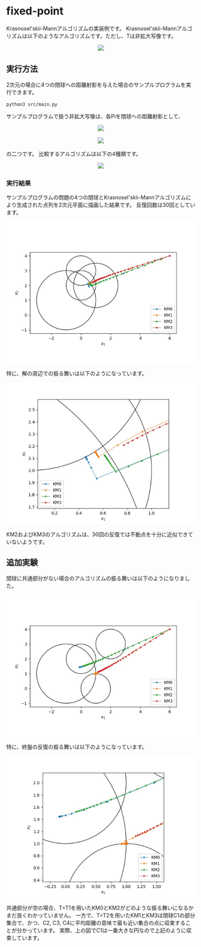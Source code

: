 # fixed-point
Krasnosel'skii-Mannアルゴリズムの実装例です。
Krasnosel'skii-Mannアルゴリズムは以下のようなアルゴリズムです。ただし、Tは非拡大写像です。

<p align="center">
  <img src="https://latex.codecogs.com/gif.latex?x_{k&plus;1}&space;=&space;\alpha&space;x_k&space;&plus;(1-\alpha)T(x_k)">
</p>

## 実行方法
2次元の場合に4つの閉球への距離射影を与えた場合のサンプルプログラムを実行できます。
```
python3 src/main.py
```

サンプルプログラムで扱う非拡大写像は、各Piを閉球への距離射影として、

<p align="center">
  <img src="https://latex.codecogs.com/gif.latex?T_1(x)&space;:=&space;P_1&space;\cdots&space;P_m(x)">
</p>
<p align="center">
  <img src="https://latex.codecogs.com/gif.latex?T_2(x)&space;:=&space;P_1\left(&space;\sum_{i=2}^mw_iP_i(x)&space;\right&space;)">
</p>
  
の二つです。
比較するアルゴリズムは以下の4種類です。

<p align="center">
  <img src="https://latex.codecogs.com/gif.latex?\\&space;\text{KM0}:&space;\quad&space;\alpha&space;=&space;0.5,&space;\,&space;T&space;=&space;T_1&space;\\&space;\text{KM1}:&space;\quad&space;\alpha&space;=&space;0.5,&space;\,&space;T&space;=&space;T_2,&space;\,&space;w_2&space;=&space;w_3&space;=&space;w_4&space;=&space;1/3&space;\\&space;\text{KM2}:&space;\quad&space;\alpha&space;=&space;0.9,&space;\,&space;T&space;=&space;T_1&space;\\&space;\text{KM3}:&space;\quad&space;\alpha&space;=&space;0.9,&space;\,&space;T&space;=&space;T_2,&space;\,&space;w_2&space;=&space;w_3&space;=&space;w_4&space;=&space;1/3">
</p>
  
### 実行結果
サンプルプログラムの問題の4つの閉球とKrasnosel'skii-Mannアルゴリズムにより生成された点列を2次元平面に描画した結果です。
反復回数は30回としています。

![fig1](./img/fig1.jpg)

特に、解の周辺での振る舞いは以下のようになっています。

![fig2](./img/fig2.jpg)

KM2およびKM3のアルゴリズムは、30回の反復では不動点を十分に近似できていないようです。

## 追加実験
閉球に共通部分がない場合のアルゴリズムの振る舞いは以下のようになりました。

![fig3](./img/fig3.jpg)

特に、終盤の反復の振る舞いは以下のようになっています。

![fig4](./img/fig4.jpg)

共通部分が空の場合、T=T1を用いたKM0とKM2がどのような振る舞いになるかまだ良くわかっていません。
一方で、T=T2を用いたKM1とKM3は閉球C1の部分集合で、かつ、C2, C3, C4に平均距離の意味で最も近い集合の点に収束することが分かっています。
実際、上の図でC1は一番大きな円なので上記のように収束しています。
